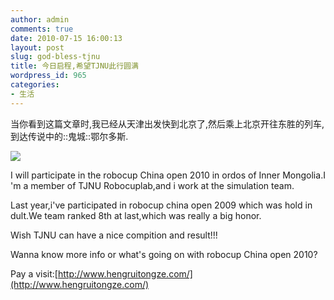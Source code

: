 ```yaml
---
author: admin
comments: true
date: 2010-07-15 16:00:13
layout: post
slug: god-bless-tjnu
title: 今日启程,希望TJNU此行圆满
wordpress_id: 965
categories:
- 生活
---
```


当你看到这篇文章时,我已经从天津出发快到北京了,然后乘上北京开往东胜的列车,到达传说中的::鬼城::鄂尔多斯.

![](http://www.hengruitongze.com//uploadfile/20100703180215110.jpg)

I will participate in the robocup China open 2010 in ordos of Inner Mongolia.I 'm a member of TJNU Robocuplab,and i work at the simulation team.

Last year,i've participated in robocup china open 2009 which was hold in dult.We team ranked 8th at last,which was really a big honor.

Wish TJNU can have a nice compition and result!!!

Wanna know more info or what's going on with robocup China open 2010?

Pay a visit:[http://www.hengruitongze.com/](http://www.hengruitongze.com/)

